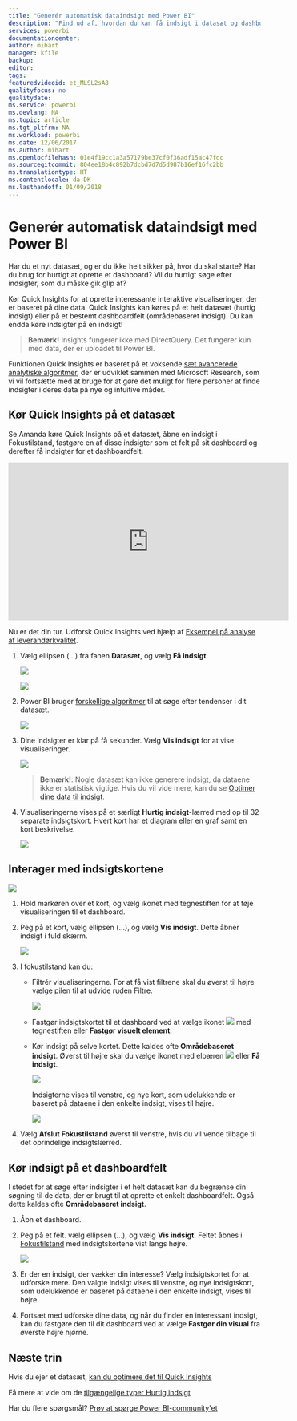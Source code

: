 ```yaml
---
title: "Generér automatisk dataindsigt med Power BI"
description: "Find ud af, hvordan du kan få indsigt i datasæt og dashboardfelter."
services: powerbi
documentationcenter: 
author: mihart
manager: kfile
backup: 
editor: 
tags: 
featuredvideoid: et_MLSL2sA8
qualityfocus: no
qualitydate: 
ms.service: powerbi
ms.devlang: NA
ms.topic: article
ms.tgt_pltfrm: NA
ms.workload: powerbi
ms.date: 12/06/2017
ms.author: mihart
ms.openlocfilehash: 01e4f19cc1a3a57179be37cf0f36adf15ac47fdc
ms.sourcegitcommit: 804ee18b4c892b7dcbd7d7d5d987b16ef16fc2bb
ms.translationtype: HT
ms.contentlocale: da-DK
ms.lasthandoff: 01/09/2018
---
```

# <a name="automatically-generate-data-insights-with-power-bi"></a>Generér automatisk dataindsigt med Power BI
Har du et nyt datasæt, og er du ikke helt sikker på, hvor du skal starte?  Har du brug for hurtigt at oprette et dashboard?  Vil du hurtigt søge efter indsigter, som du måske gik glip af?

Kør Quick Insights for at oprette interessante interaktive visualiseringer, der er baseret på dine data. Quick Insights kan køres på et helt datasæt (hurtig indsigt) eller på et bestemt dashboardfelt (områdebaseret indsigt). Du kan endda køre indsigter på en indsigt!

> **Bemærk!** Insights fungerer ikke med DirectQuery. Det fungerer kun med data, der er uploadet til Power BI.
> 
> 

Funktionen Quick Insights er baseret på et voksende [sæt avancerede analytiske algoritmer](service-insight-types.md), der er udviklet sammen med Microsoft Research, som vi vil fortsætte med at bruge for at gøre det muligt for flere personer at finde indsigter i deres data på nye og intuitive måder.

## <a name="run-quick-insights-on-a-dataset"></a>Kør Quick Insights på et datasæt
Se Amanda køre Quick Insights på et datasæt, åbne en indsigt i Fokustilstand, fastgøre en af disse indsigter som et felt på sit dashboard og derefter få indsigter for et dashboardfelt.

<iframe width="560" height="315" src="https://www.youtube.com/embed/et_MLSL2sA8" frameborder="0" allowfullscreen></iframe>


Nu er det din tur. Udforsk Quick Insights ved hjælp af [Eksempel på analyse af leverandørkvalitet](sample-supplier-quality.md).

1. Vælg ellipsen (...) fra fanen **Datasæt**, og vælg **Få indsigt**.
   
    ![](media/service-insights/power-bi-ellipses.png)
   
    ![](media/service-insights/power-bi-tab.png)
2. Power BI bruger [forskellige algoritmer](service-insight-types.md) til at søge efter tendenser i dit datasæt.
   
    ![](media/service-insights/pbi_autoinsightssearching.png)
3. Dine indsigter er klar på få sekunder.  Vælg **Vis indsigt** for at vise visualiseringer.
   
    ![](media/service-insights/pbi_autoinsightsuccess.png)
   
   > **Bemærk!**: Nogle datasæt kan ikke generere indsigt, da dataene ikke er statistisk vigtige.  Hvis du vil vide mere, kan du se [Optimer dine data til indsigt](service-insights-optimize.md).
   > 
   > 
1. Visualiseringerne vises på et særligt **Hurtig indsigt**-lærred med op til 32 separate indsigtskort. Hvert kort har et diagram eller en graf samt en kort beskrivelse.
   
    ![](media/service-insights/power-bi-insights.png)

## <a name="interact-with-the-insight-cards"></a>Interager med indsigtskortene
  ![](media/service-insights/pbi_hover.png)

1. Hold markøren over et kort, og vælg ikonet med tegnestiften for at føje visualiseringen til et dashboard.
2. Peg på et kort, vælg ellipsen (...), og vælg **Vis indsigt**. Dette åbner indsigt i fuld skærm.
   
    ![](media/service-insights/power-bi-insight-focus.png)
3. I fokustilstand kan du:
   
   * Filtrér visualiseringerne.  For at få vist filtrene skal du øverst til højre vælge pilen til at udvide ruden Filtre.
     
        ![](media/service-insights/power-bi-insights-filter-new.png)
   * Fastgør indsigtskortet til et dashboard ved at vælge ikonet ![](media/service-insights/power-bi-pin-icon.png) med tegnestiften eller **Fastgør visuelt element**.
   * Kør indsigt på selve kortet. Dette kaldes ofte **Områdebaseret indsigt**. Øverst til højre skal du vælge ikonet med elpæren ![](media/service-insights/power-bi-bulb-icon.png) eller **Få indsigt**.
     
       ![](media/service-insights/pbi-autoinsights-tile.png)
     
     Indsigterne vises til venstre, og nye kort, som udelukkende er baseret på dataene i den enkelte indsigt, vises til højre.
     
       ![](media/service-insights/power-bi-insights-on-insights-new.png)
4. Vælg **Afslut Fokustilstand** øverst til venstre, hvis du vil vende tilbage til det oprindelige indsigtslærred.

## <a name="run-insights-on-a-dashboard-tile"></a>Kør indsigt på et dashboardfelt
I stedet for at søge efter indsigter i et helt datasæt kan du begrænse din søgning til de data, der er brugt til at oprette et enkelt dashboardfelt. Også dette kaldes ofte **Områdebaseret indsigt**.

1. Åbn et dashboard.
2. Peg på et felt. vælg ellipsen (...), og vælg **Vis indsigt**. Feltet åbnes i [Fokustilstand](service-focus-mode.md) med indsigtskortene vist langs højre.    
   
    ![](media/service-insights/pbi-insights-tile.png)    
4. Er der en indsigt, der vækker din interesse? Vælg indsigtskortet for at udforske mere. Den valgte indsigt vises til venstre, og nye indsigtskort, som udelukkende er baseret på dataene i den enkelte indsigt, vises til højre.    
6. Fortsæt med udforske dine data, og når du finder en interessant indsigt, kan du fastgøre den til dit dashboard ved at vælge **Fastgør din visual** fra øverste højre hjørne.

## <a name="next-steps"></a>Næste trin
Hvis du ejer et datasæt, [kan du optimere det til Quick Insights](service-insights-optimize.md)

Få mere at vide om de [tilgængelige typer Hurtig indsigt](service-insight-types.md)

Har du flere spørgsmål? [Prøv at spørge Power BI-community'et](http://community.powerbi.com/)

